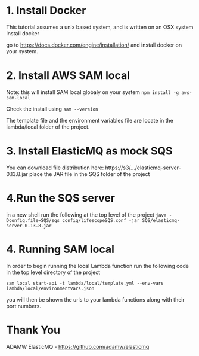 # 1. Install Docker

This tutorial assumes a unix based system, and is written on an OSX system
Install docker

go to https://docs.docker.com/engine/installation/ and install docker on your system. 


# 2. Install AWS SAM local

Note: this will install SAM local globaly on your system
`npm install -g aws-sam-local`

Check the install using 
`sam --version`

The template file and the environment variables file are locate in the lambda/local folder of the project.

# 3. Install ElasticMQ as mock SQS

You can download file distribution here: https://s3/.../elasticmq-server-0.13.8.jar
place the JAR file in the SQS folder of the project

# 4.Run the SQS server

in a new shell run the following at the top level of the project
`java -Dconfig.file=SQS/sqs_config/lifescopeSQS.conf -jar SQS/elasticmq-server-0.13.8.jar`

# 4. Running SAM local

In order to begin running the local Lambda function run the following code in the top level directory of the project

`sam local start-api -t lambda/local/template.yml --env-vars lambda/local/environmentVars.json`

you will then be shown the urls to your lambda functions along with their port numbers.


# Thank You
ADAMW ElasticMQ - https://github.com/adamw/elasticmq




